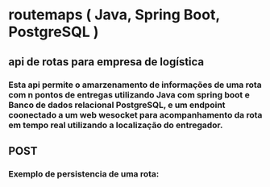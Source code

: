 # routemaps ( Java, Spring Boot, PostgreSQL )
## api de rotas para empresa de logística
### Esta api permite o amarzenamento de informações de uma rota com n pontos de entregas utilizando Java com spring boot e Banco de dados relacional PostgreSQL, e um endpoint coonectado a um web wesocket para acompanhamento da rota em tempo real utilizando a localização do entregador.

## POST 
### Exemplo de persistencia de uma rota:

